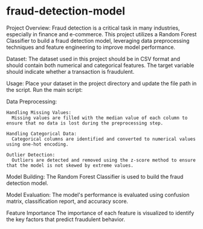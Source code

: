 # fraud-detection-model

Project Overview:
Fraud detection is a critical task in many industries, especially in finance and e-commerce. This project utilizes a Random Forest Classifier to build a fraud detection model, leveraging data preprocessing techniques and feature engineering to improve model performance.

Dataset:
The dataset used in this project should be in CSV format and should contain both numerical and categorical features. The target variable should indicate whether a transaction is fraudulent.

Usage:
Place your dataset in the project directory and update the file path in the script.
Run the main script:

Data Preprocessing:

    Handling Missing Values:
      Missing values are filled with the median value of each column to ensure that no data is lost during the preprocessing step.

    Handling Categorical Data:
      Categorical columns are identified and converted to numerical values using one-hot encoding.

    Outlier Detection:
      Outliers are detected and removed using the z-score method to ensure that the model is not skewed by extreme values.

Model Building:
The Random Forest Classifier is used to build the fraud detection model.

Model Evaluation:
The model's performance is evaluated using confusion matrix, classification report, and accuracy score.

Feature Importance
The importance of each feature is visualized to identify the key factors that predict fraudulent behavior.
